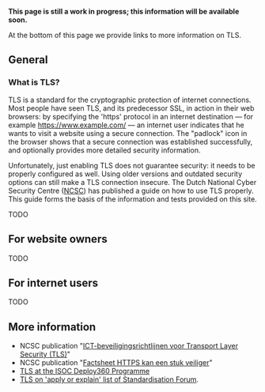 **This page is still a work in progress; this information will be available
soon.**

At the bottom of this page we provide links to more information on TLS.

## General

### What is TLS?

TLS is a standard for the cryptographic protection of internet connections.
Most people have seen TLS, and its predecessor SSL, in action in their web
browsers: by specifying the &#39;https&#39; protocol in an internet
destination &mdash; for example https://www.example.com/ &mdash; an internet
user indicates that he wants to visit a website using a secure connection. The
&quot;padlock&quot; icon in the browser shows that a secure connection was
established successfully, and optionally provides more detailed security
information.

Unfortunately, just enabling TLS does not guarantee security: it needs to be
properly configured as well. Using older versions and outdated security
options can still make a TLS connection insecure. The Dutch National Cyber
Security Centre ([NCSC](/partners/#NCSC)) has published a guide on how to use
TLS properly. This guide forms the basis of the information and tests provided
on this site.

TODO

## For website owners

TODO

## For internet users

TODO

## More information

- NCSC publication "[ICT-beveiligingsrichtlijnen voor Transport Layer Security (TLS)](https://www.ncsc.nl/dienstverlening/expertise-advies/kennisdeling/whitepapers/ict-beveiligingsrichtlijnen-voor-transport-layer-security-tls.html)"
- NCSC publication "[Factsheet HTTPS kan een stuk veiliger](https://www.ncsc.nl/dienstverlening/expertise-advies/kennisdeling/factsheets/factsheet-https-kan-een-stuk-veiliger.html)"
- [TLS at the ISOC Deploy360 Programme](http://www.internetsociety.org/deploy360/tls/)
- [TLS on 'apply or explain' list of Standardisation Forum](https://lijsten.forumstandaardisatie.nl/open-standaard/tls-0).
